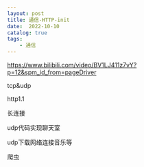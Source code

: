 ```yaml
---
layout: post
title: 通信-HTTP-init
date:  2022-10-10
catalog: true
tags:
    - 通信
---
```


https://www.bilibili.com/video/BV1LJ411z7vY?p=12&spm_id_from=pageDriver

tcp&udp

http1.1

长连接

udp代码实现聊天室

udp下载网络连接音乐等

爬虫

